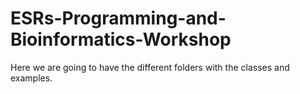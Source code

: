 # ESRs-Programming-and-Bioinformatics-Workshop

Here we are going to have the different folders with the classes and examples.



